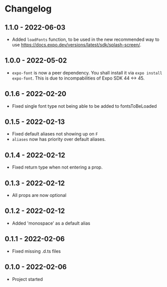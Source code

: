 # Changelog

<!-- Template, # for major version, ## for minor and patch

# 1.0.0 (YYYY-MM-DD)
### Added
*
### Changed
*
### Fixed
*
-->

## 1.1.0 - 2022-06-03
* Added `loadFonts` function, to be used in the new recommended way to use https://docs.expo.dev/versions/latest/sdk/splash-screen/.

## 1.0.0 - 2022-05-02
* `expo-font` is now a peer dependency. You shall install it via `expo install expo-font`. This is due to incompabilities of Expo SDK 44 <-> 45.

## 0.1.6 - 2022-02-20
* Fixed single font type not being able to be added to fontsToBeLoaded

## 0.1.5 - 2022-02-13
* Fixed default aliases not showing up on `F`
* `aliases` now has priority over default aliases.

## 0.1.4 - 2022-02-12
* Fixed return type when not entering a prop.

## 0.1.3 - 2022-02-12
* All props are now optional

## 0.1.2 - 2022-02-12
* Added 'monospace' as a default alias

## 0.1.1 - 2022-02-06
* Fixed missing .d.ts files

## 0.1.0 - 2022-02-06

* Project started
